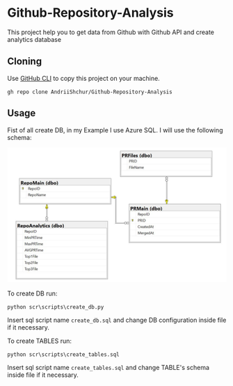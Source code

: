 # Github-Repository-Analysis
This project help you to get data from Github with Github API and create analytics database

## Cloning

Use [GitHub CLI](https://git-scm.com/docs/git-clone) to copy this project on your machine.

```gh
gh repo clone AndriiShchur/Github-Repository-Analysis
```
## Usage
Fist of all create DB, in my Example I use Azure SQL.
I will use the following schema:

![alt text](https://github.com/AndriiShchur/Github-Repository-Analysis/blob/main/sql_queries/github_repo_db_diagram.JPG)

To create DB run:

```CMD
python scr\scripts\create_db.py
```
Insert sql script name `create_db.sql` and change DB configuration inside file if it necessary.

To create TABLES run:

```CMD
python scr\scripts\create_tables.sql
```
Insert sql script name `create_tables.sql` and change TABLE's schema inside file if it necessary.
